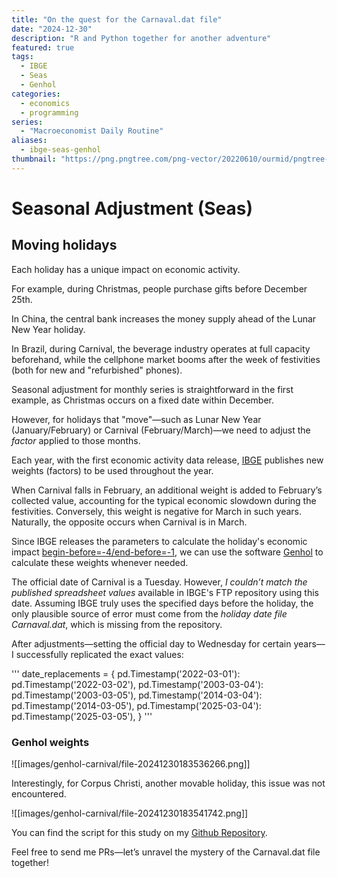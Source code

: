 ```yaml
---
title: "On the quest for the Carnaval.dat file"
date: "2024-12-30"
description: "R and Python together for another adventure"
featured: true
tags:
  - IBGE
  - Seas
  - Genhol
categories:
  - economics
  - programming
series:
  - "Macroeconomist Daily Routine"
aliases:
  - ibge-seas-genhol
thumbnail: "https://png.pngtree.com/png-vector/20220610/ourmid/pngtree-holy-grail-icon-in-cartoon-style-isolated-on-white-background-png-image_4864634.png"
---
```


# Seasonal Adjustment (Seas)

## Moving holidays

Each holiday has a unique impact on economic activity.

For example, during Christmas, people purchase gifts before December 25th.

In China, the central bank increases the money supply ahead of the Lunar New Year holiday.

In Brazil, during Carnival, the beverage industry operates at full capacity beforehand, while the cellphone market booms after the week of festivities (both for new and "refurbished" phones).

Seasonal adjustment for monthly series is straightforward in the first example, as Christmas occurs on a fixed date within December.

However, for holidays that "move"—such as Lunar New Year (January/February) or Carnival (February/March)—we need to adjust the _factor_ applied to those months.

Each year, with the first economic activity data release, [IBGE](https://ftp.ibge.gov.br/Industrias_Extrativas_e_de_Transformacao/Pesquisa_Industrial_Mensal_Producao_Fisica/Material_de_apoio/) publishes new weights (factors) to be used throughout the year.

When Carnival falls in February, an additional weight is added to February’s collected value, accounting for the typical economic slowdown during the festivities. Conversely, this weight is negative for March in such years. Naturally, the opposite occurs when Carnival is in March.

Since IBGE releases the parameters to calculate the holiday's economic impact [begin-before=-4/end-before=-1](https://ftp.ibge.gov.br/Industrias_Extrativas_e_de_Transformacao/Pesquisa_Industrial_Mensal_Producao_Fisica/Notas_Metodologicas/notas_metodologicas_pimpf_01_2022.pdf), we can use the software [Genhol](https://www.census.gov/data/software/x13as/genhol.html) to calculate these weights whenever needed.

The official date of Carnival is a Tuesday. However, _I couldn’t match the published spreadsheet values_ available in IBGE's FTP repository using this date. Assuming IBGE truly uses the specified days before the holiday, the only plausible source of error must come from the *holiday date file Carnaval.dat*, which is missing from the repository.

After adjustments—setting the official day to Wednesday for certain years—I successfully replicated the exact values:

'''
date_replacements = {
	pd.Timestamp('2022-03-01'): pd.Timestamp('2022-03-02'),
	pd.Timestamp('2003-03-04'): pd.Timestamp('2003-03-05'),
	pd.Timestamp('2014-03-04'): pd.Timestamp('2014-03-05'),
	pd.Timestamp('2025-03-04'): pd.Timestamp('2025-03-05'),
}
'''

### Genhol weights
![[images/genhol-carnival/file-20241230183536266.png]]

Interestingly, for Corpus Christi, another movable holiday, this issue was not encountered.

![[images/genhol-carnival/file-20241230183541742.png]]

You can find the script for this study on my [Github Repository](https://github.com/lfpazevedo/py-seas).

Feel free to send me PRs—let’s unravel the mystery of the Carnaval.dat file together!


